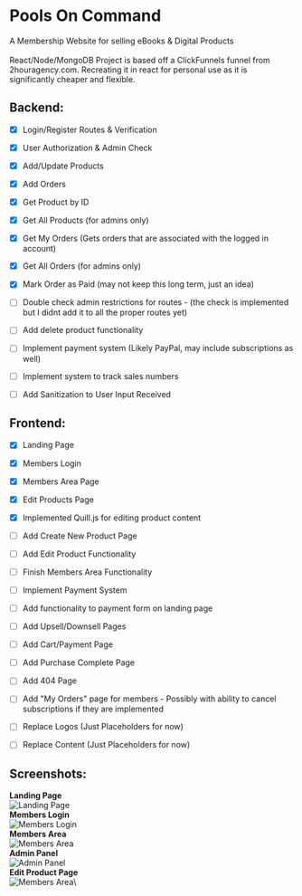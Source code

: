 # Pools On Command
A Membership Website for selling eBooks &amp; Digital Products\
\
React/Node/MongoDB Project is based off a ClickFunnels funnel from 2houragency.com. Recreating it in react for personal use as it is significantly cheaper and flexible.

## Backend:
- [x] Login/Register Routes & Verification
- [x] User Authorization & Admin Check
- [x] Add/Update Products
- [x] Add Orders
- [x] Get Product by ID
- [x] Get All Products (for admins only)
- [x] Get My Orders (Gets orders that are associated with the logged in account)
- [x] Get All Orders (for admins only)
- [x] Mark Order as Paid (may not keep this long term, just an idea)
- [ ] Double check admin restrictions for routes - (the check is implemented but I didnt add it to all the proper routes yet)
- [ ] Add delete product functionality
- [ ] Implement payment system (Likely PayPal, may include subscriptions as well)
- [ ] Implement system to track sales numbers
- [ ] Add Sanitization to User Input Received


## Frontend:
- [x] Landing Page
- [x] Members Login
- [x] Members Area Page
- [x] Edit Products Page 
- [x] Implemented Quill.js for editing product content
- [ ] Add Create New Product Page
- [ ] Add Edit Product Functionality
- [ ] Finish Members Area Functionality
- [ ] Implement Payment System
- [ ] Add functionality to payment form on landing page
- [ ] Add Upsell/Downsell Pages
- [ ] Add Cart/Payment Page
- [ ] Add Purchase Complete Page
- [ ] Add 404 Page
- [ ] Add "My Orders" page for members - Possibly with ability to cancel subscriptions if they are implemented
- [ ] Replace Logos (Just Placeholders for now)
- [ ] Replace Content (Just Placeholders for now)


## Screenshots:
**Landing Page**\
![Landing Page](https://i.imgur.com/EUViVeh.jpg)\
**Members Login**\
![Members Login](https://i.imgur.com/FDqaoHs.jpg)\
**Members Area**\
![Members Area](https://i.imgur.com/2qkOjOI.jpg)\
**Admin Panel**\
![Admin Panel](https://i.imgur.com/4yBCYFg.jpg)\
**Edit Product Page**\
![Members Area](https://i.imgur.com/Rrkvj6j.jpg)\
